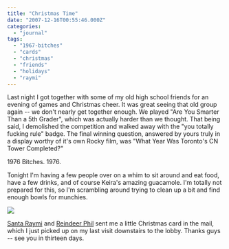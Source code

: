 ```yaml
---
title: "Christmas Time"
date: "2007-12-16T00:55:46.000Z"
categories: 
  - "journal"
tags: 
  - "1967-bitches"
  - "cards"
  - "christmas"
  - "friends"
  - "holidays"
  - "raymi"
---
```


Last night I got together with some of my old high school friends for an evening of games and Christmas cheer. It was great seeing that old group again -- we don't nearly get together enough. We played "Are You Smarter Than a 5th Grader", which was actually harder than we thought. That being said, I demolished the competition and walked away with the "you totally fucking rule" badge. The final winning question, answered by yours truly in a display worthy of it's own Rocky film, was "What Year Was Toronto's CN Tower Completed?"

1976 Bitches. 1976.

Tonight I'm having a few people over on a whim to sit around and eat food, have a few drinks, and of course Keira's amazing guacamole. I'm totally not prepared for this, so I'm scrambling around trying to clean up a bit and find enough bowls for munchies.

[![](http://farm3.static.flickr.com/2287/2114074806_e62f621421.jpg?v=0)](http://flickr.com/photos/duanestorey/2114074806/)

[Santa Raymi](http://raymitheminx.com) and [Reindeer Phil](http://philogynist.blogspot.com/) sent me a little Christmas card in the mail, which I just picked up on my last visit downstairs to the lobby. Thanks guys -- see you in thirteen days.
